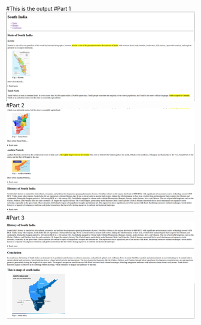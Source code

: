 #This is the output
#Part 1
![alt text](image.png)
#Part 2
![alt text](image-1.png)
#Part 3 
![alt text](image-2.png)